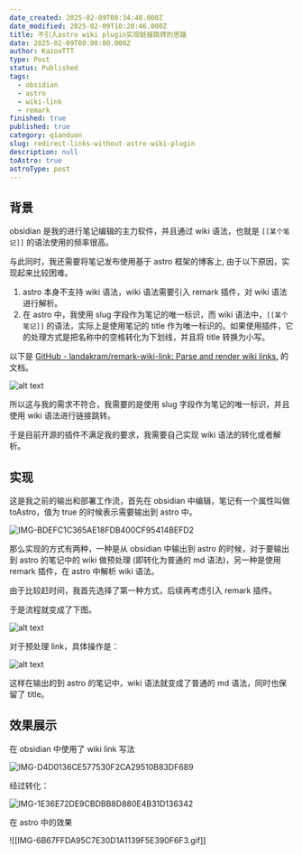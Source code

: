 ```yaml
---
date_created: 2025-02-09T08:34:48.000Z
date_modified: 2025-02-09T10:20:46.000Z
title: 不引入astro wiki plugin实现链接跳转的思路
date: 2025-02-09T00:00:00.000Z
author: KazooTTT
type: Post
status: Published
tags:
  - obsidian
  - astro
  - wiki-link
  - remark
finished: true
published: true
category: qianduan
slug: redirect-links-without-astro-wiki-plugin
description: null
toAstro: true
astroType: post
---
```


## 背景

obsidian 是我的进行笔记编辑的主力软件，并且通过 wiki 语法，也就是 `[[某个笔记]]` 的语法使用的频率很高。

与此同时，我还需要将笔记发布使用基于 astro 框架的博客上, 由于以下原因，实现起来比较困难。

1. astro 本身不支持 wiki 语法，wiki 语法需要引入 remark 插件，对 wiki 语法进行解析。
2. 在 astro 中，我使用 slug 字段作为笔记的唯一标识，而 wiki 语法中，`[[某个笔记]]` 的语法，实际上是使用笔记的 title 作为唯一标识的。如果使用插件，它的处理方式是把名称中的空格转化为下划线，并且将 title 转换为小写。

以下是 [GitHub - landakram/remark-wiki-link: Parse and render wiki links.](https://github.com/landakram/remark-wiki-link) 的文档。

![alt text](https://pictures.kazoottt.top/2025/02/2025029-e06e4053dfcf4575af0552231407d192.png)

所以这与我的需求不符合，我需要的是使用 slug 字段作为笔记的唯一标识，并且使用 wiki 语法进行链接跳转。

于是目前开源的插件不满足我的要求，我需要自己实现 wiki 语法的转化或者解析。

## 实现

这是我之前的输出和部署工作流，首先在 obsidian 中编辑，笔记有一个属性叫做 toAstro，值为 true 的时候表示需要输出到 astro 中。

![IMG-BDEFC1C365AE18FDB400CF95414BEFD2](https://pictures.kazoottt.top/2025/02/2025029-bdefc1c365ae18fdb400cf95414befd2.png)

那么实现的方式有两种，一种是从 obsidian 中输出到 astro 的时候，对于要输出到 astro 的笔记中的 wiki 做预处理 (即转化为普通的 md 语法)，另一种是使用 remark 插件，在 astro 中解析 wiki 语法。

由于比较赶时间，我首先选择了第一种方式，后续再考虑引入 remark 插件。

于是流程就变成了下图。

![alt text](https://pictures.kazoottt.top/2025/02/2025029-8aeaf70b4c3febe368b443ce860293dc.png)

对于预处理 link，具体操作是：

![alt text](https://pictures.kazoottt.top/2025/02/2025029-48c819626fb5ab42793929474f507c51.png)

这样在输出的到 astro 的笔记中，wiki 语法就变成了普通的 md 语法，同时也保留了 title。

## 效果展示

在 obsidian 中使用了 wiki link 写法

![IMG-D4D0136CE577530F2CA29510B83DF689](https://pictures.kazoottt.top/2025/02/2025029-d4d0136ce577530f2ca29510b83df689.png)

经过转化：

![IMG-1E36E72DE9CBDBB8D880E4B31D136342](https://pictures.kazoottt.top/2025/02/2025029-1e36e72de9cbdbb8d880e4b31d136342.png)

在 astro 中的效果

![[IMG-6B67FFDA95C7E30D1A1139F5E390F6F3.gif]]

